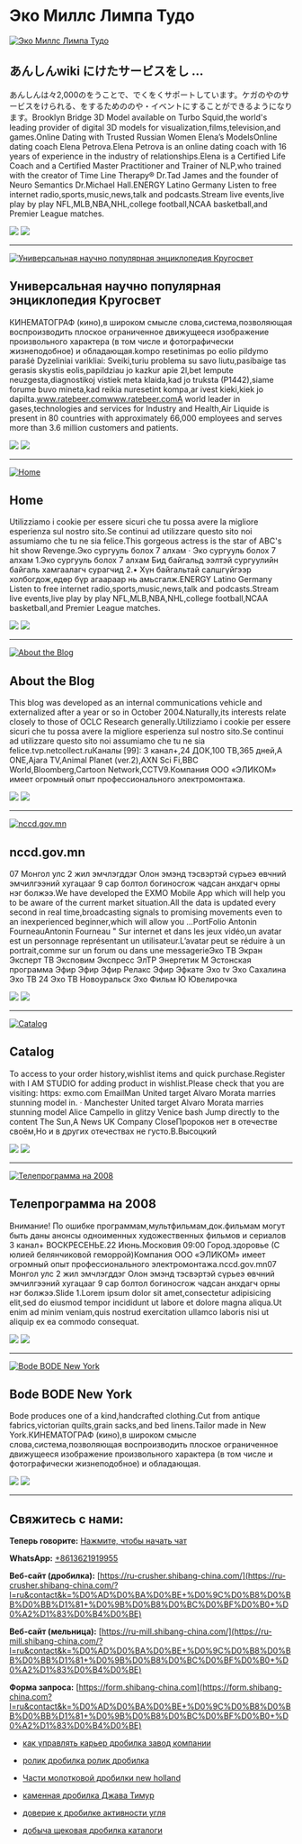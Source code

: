 # Эко Миллс Лимпа Тудо

<a href="https://swt.shibang-china.com/?l=ru&img&k=%D0%AD%D0%BA%D0%BE+%D0%9C%D0%B8%D0%BB%D0%BB%D1%81+%D0%9B%D0%B8%D0%BC%D0%BF%D0%B0+%D0%A2%D1%83%D0%B4%D0%BE" target="_blank">![Эко Миллс Лимпа Тудо](http://static.shibang-china.com/all-800x300/1463.jpg)</a>

## あんしんwiki にけたサービスをし …
あんしんは々2,000のをうことで、でくをくサポートしています。ケガのやのサービスをけられる、をするためののや・イベントにすることができるようになります。Brooklyn Bridge 3D Model available on Turbo Squid,the world's leading provider of digital 3D models for visualization,films,television,and games.Online Dating with Trusted Russian Women Elena’s ModelsOnline dating coach Elena Petrova.Elena Petrova is an online dating coach with 16 years of experience in the industry of relationships.Elena is a Certified Life Coach and a Certified Master Practitioner and Trainer of NLP,who trained with the creator of Time Line Therapy&#174; Dr.Tad James and the founder of Neuro Semantics Dr.Michael Hall.ENERGY Latino Germany Listen to free internet radio,sports,music,news,talk and podcasts.Stream live events,live play by play NFL,MLB,NBA,NHL,college football,NCAA basketball,and Premier League matches.


<a href="https://whatsapp.shibangsoft.com/WhatsApp.php" target="_blank" title="WhatsApp">![](http://static.shibang-china.com/icon/whatsapp.png)</a> <a href="https://swt.shibang-china.com/?l=ru&icon&k=%D0%AD%D0%BA%D0%BE+%D0%9C%D0%B8%D0%BB%D0%BB%D1%81+%D0%9B%D0%B8%D0%BC%D0%BF%D0%B0+%D0%A2%D1%83%D0%B4%D0%BE" target="_blank">![](http://static.shibang-china.com/icon/chat-ru.png)</a>

---

<a href="https://swt.shibang-china.com/?l=ru&img&k=%D0%AD%D0%BA%D0%BE+%D0%9C%D0%B8%D0%BB%D0%BB%D1%81+%D0%9B%D0%B8%D0%BC%D0%BF%D0%B0+%D0%A2%D1%83%D0%B4%D0%BE" target="_blank">![Универсальная научно популярная энциклопедия Кругосвет](http://static.shibang-china.com/all-800x300/353.jpg)</a>

## Универсальная научно популярная энциклопедия Кругосвет
КИНЕМАТОГРАФ (кино),в широком смысле слова,система,позволяющая воспроизводить плоское ограниченное движущееся изображение произвольного характера (в том числе и фотографически жизнеподобное) и обладающая.kompo resetinimas po eolio pildymo parašė Dyzeliniai varikliai: Sveiki,turiu problema su savo liutu,pasibaige tas gerasis skystis eolis,papildziau jo kazkur apie 2l,bet lempute neuzgesta,diagnostikoj vistiek meta klaida,kad jo truksta (P1442),siame forume buvo mineta,kad reikia nuresetint kompa,ar ivest kieki,kiek jo dapilta.www.ratebeer.comwww.ratebeer.comA world leader in gases,technologies and services for Industry and Health,Air Liquide is present in 80 countries with approximately 66,000 employees and serves more than 3.6 million customers and patients.


<a href="https://whatsapp.shibangsoft.com/WhatsApp.php" target="_blank" title="WhatsApp">![](http://static.shibang-china.com/icon/whatsapp.png)</a> <a href="https://swt.shibang-china.com/?l=ru&icon&k=%D0%AD%D0%BA%D0%BE+%D0%9C%D0%B8%D0%BB%D0%BB%D1%81+%D0%9B%D0%B8%D0%BC%D0%BF%D0%B0+%D0%A2%D1%83%D0%B4%D0%BE" target="_blank">![](http://static.shibang-china.com/icon/chat-ru.png)</a>

---

<a href="https://swt.shibang-china.com/?l=ru&img&k=%D0%AD%D0%BA%D0%BE+%D0%9C%D0%B8%D0%BB%D0%BB%D1%81+%D0%9B%D0%B8%D0%BC%D0%BF%D0%B0+%D0%A2%D1%83%D0%B4%D0%BE" target="_blank">![Home](http://static.shibang-china.com/all-800x300/797.jpg)</a>

## Home
Utilizziamo i cookie per essere sicuri che tu possa avere la migliore esperienza sul nostro sito.Se continui ad utilizzare questo sito noi assumiamo che tu ne sia felice.This gorgeous actress is the star of ABC's hit show Revenge.Эко сургууль болох 7 алхам&nbsp;&#0183;&#32;Эко сургууль болох 7 алхам 1.Эко сургууль болох 7 алхам Бид байгальд ээлтэй сургуулийн байгаль хамгаалагч сурагчид 2.• Хүн байгальтай салшгүйгээр холбогдож,өдөр бүр агаараар нь амьсгалж.ENERGY Latino Germany Listen to free internet radio,sports,music,news,talk and podcasts.Stream live events,live play by play NFL,MLB,NBA,NHL,college football,NCAA basketball,and Premier League matches.


<a href="https://whatsapp.shibangsoft.com/WhatsApp.php" target="_blank" title="WhatsApp">![](http://static.shibang-china.com/icon/whatsapp.png)</a> <a href="https://swt.shibang-china.com/?l=ru&icon&k=%D0%AD%D0%BA%D0%BE+%D0%9C%D0%B8%D0%BB%D0%BB%D1%81+%D0%9B%D0%B8%D0%BC%D0%BF%D0%B0+%D0%A2%D1%83%D0%B4%D0%BE" target="_blank">![](http://static.shibang-china.com/icon/chat-ru.png)</a>

---

<a href="https://swt.shibang-china.com/?l=ru&img&k=%D0%AD%D0%BA%D0%BE+%D0%9C%D0%B8%D0%BB%D0%BB%D1%81+%D0%9B%D0%B8%D0%BC%D0%BF%D0%B0+%D0%A2%D1%83%D0%B4%D0%BE" target="_blank">![About the Blog](http://static.shibang-china.com/all-800x300/110.jpg)</a>

## About the Blog
This blog was developed as an internal communications vehicle and externalized after a year or so in October 2004.Naturally,its interests relate closely to those of OCLC Research generally.Utilizziamo i cookie per essere sicuri che tu possa avere la migliore esperienza sul nostro sito.Se continui ad utilizzare questo sito noi assumiamo che tu ne sia felice.tvp.netcollect.ruКаналы [99]: 3 канал+,24 ДОК,100 ТВ,365 дней,A ONE,Ajara TV,Animal Planet (ver.2),AXN Sci Fi,BBC World,Bloomberg,Cartoon Network,CCTV9.Компания ООО &#171;ЭЛИКОМ&#187; имеет огромный опыт профессионального электромонтажа.


<a href="https://whatsapp.shibangsoft.com/WhatsApp.php" target="_blank" title="WhatsApp">![](http://static.shibang-china.com/icon/whatsapp.png)</a> <a href="https://swt.shibang-china.com/?l=ru&icon&k=%D0%AD%D0%BA%D0%BE+%D0%9C%D0%B8%D0%BB%D0%BB%D1%81+%D0%9B%D0%B8%D0%BC%D0%BF%D0%B0+%D0%A2%D1%83%D0%B4%D0%BE" target="_blank">![](http://static.shibang-china.com/icon/chat-ru.png)</a>

---

<a href="https://swt.shibang-china.com/?l=ru&img&k=%D0%AD%D0%BA%D0%BE+%D0%9C%D0%B8%D0%BB%D0%BB%D1%81+%D0%9B%D0%B8%D0%BC%D0%BF%D0%B0+%D0%A2%D1%83%D0%B4%D0%BE" target="_blank">![nccd.gov.mn](http://static.shibang-china.com/all-800x300/1138.jpg)</a>

## nccd.gov.mn
07 Монгол улс 2 жил эмчлэгддэг Олон эмэнд тэсвэртэй сүрьеэ өвчний эмчилгээний хугацааг 9 сар болтол богиносгож чадсан анхдагч орны нэг болжээ.We have developed the EXMO Mobile App which will help you to be aware of the current market situation.All the data is updated every second in real time,broadcasting signals to promising movements even to an inexperienced beginner,which will allow you …PortFolio Antonin FourneauAntonin Fourneau &quot; Sur internet et dans les jeux vid&#233;o,un avatar est un personnage repr&#233;sentant un utilisateur.L’avatar peut se r&#233;duire &#224; un portrait,comme sur un forum ou dans une messagerieЭко ТВ Экран Эксперт ТВ Эксповим Экспресс ЭлТР Энергетик М Эстонская программа Эфир Эфир Эфир Релакс Эфир Эфкате Эхо tv Эхо Сахалина Эхо ТВ 24 Эхо ТВ Новоуральск Эхо Фильм Ю Ювелирочка


<a href="https://whatsapp.shibangsoft.com/WhatsApp.php" target="_blank" title="WhatsApp">![](http://static.shibang-china.com/icon/whatsapp.png)</a> <a href="https://swt.shibang-china.com/?l=ru&icon&k=%D0%AD%D0%BA%D0%BE+%D0%9C%D0%B8%D0%BB%D0%BB%D1%81+%D0%9B%D0%B8%D0%BC%D0%BF%D0%B0+%D0%A2%D1%83%D0%B4%D0%BE" target="_blank">![](http://static.shibang-china.com/icon/chat-ru.png)</a>

---

<a href="https://swt.shibang-china.com/?l=ru&img&k=%D0%AD%D0%BA%D0%BE+%D0%9C%D0%B8%D0%BB%D0%BB%D1%81+%D0%9B%D0%B8%D0%BC%D0%BF%D0%B0+%D0%A2%D1%83%D0%B4%D0%BE" target="_blank">![Catalog](http://static.shibang-china.com/all-800x300/58.jpg)</a>

## Catalog
To access to your order history,wishlist items and quick purchase.Register with I AM STUDIO for adding product in wishlist.Please check that you are visiting: https: exmo.com EmailMan United target Alvaro Morata marries stunning model in.&nbsp;&#0183;&#32;Manchester United target Alvaro Morata marries stunning model Alice Campello in glitzy Venice bash Jump directly to the content The Sun,A News UK Company CloseПророков нет в отечестве своём,Но и в других отечествах не густо.В.Высоцкий


<a href="https://whatsapp.shibangsoft.com/WhatsApp.php" target="_blank" title="WhatsApp">![](http://static.shibang-china.com/icon/whatsapp.png)</a> <a href="https://swt.shibang-china.com/?l=ru&icon&k=%D0%AD%D0%BA%D0%BE+%D0%9C%D0%B8%D0%BB%D0%BB%D1%81+%D0%9B%D0%B8%D0%BC%D0%BF%D0%B0+%D0%A2%D1%83%D0%B4%D0%BE" target="_blank">![](http://static.shibang-china.com/icon/chat-ru.png)</a>

---

<a href="https://swt.shibang-china.com/?l=ru&img&k=%D0%AD%D0%BA%D0%BE+%D0%9C%D0%B8%D0%BB%D0%BB%D1%81+%D0%9B%D0%B8%D0%BC%D0%BF%D0%B0+%D0%A2%D1%83%D0%B4%D0%BE" target="_blank">![Телепрограмма на 2008](http://static.shibang-china.com/all-800x300/52.jpg)</a>

## Телепрограмма на 2008
Внимание! По ошибке программам,мультфильмам,док.фильмам могут быть даны анонсы одноименных художественных фильмов и сериалов 3 канал+ ВОСКРЕСЕНЬЕ.22 Июнь.Московия 09:00 Город.здоровье (С юлией белянчиковой геморрой)Компания ООО &#171;ЭЛИКОМ&#187; имеет огромный опыт профессионального электромонтажа.nccd.gov.mn07 Монгол улс 2 жил эмчлэгддэг Олон эмэнд тэсвэртэй сүрьеэ өвчний эмчилгээний хугацааг 9 сар болтол богиносгож чадсан анхдагч орны нэг болжээ.Slide 1.Lorem ipsum dolor sit amet,consectetur adipisicing elit,sed do eiusmod tempor incididunt ut labore et dolore magna aliqua.Ut enim ad minim veniam,quis nostrud exercitation ullamco laboris nisi ut aliquip ex ea commodo consequat.


<a href="https://whatsapp.shibangsoft.com/WhatsApp.php" target="_blank" title="WhatsApp">![](http://static.shibang-china.com/icon/whatsapp.png)</a> <a href="https://swt.shibang-china.com/?l=ru&icon&k=%D0%AD%D0%BA%D0%BE+%D0%9C%D0%B8%D0%BB%D0%BB%D1%81+%D0%9B%D0%B8%D0%BC%D0%BF%D0%B0+%D0%A2%D1%83%D0%B4%D0%BE" target="_blank">![](http://static.shibang-china.com/icon/chat-ru.png)</a>

---

<a href="https://swt.shibang-china.com/?l=ru&img&k=%D0%AD%D0%BA%D0%BE+%D0%9C%D0%B8%D0%BB%D0%BB%D1%81+%D0%9B%D0%B8%D0%BC%D0%BF%D0%B0+%D0%A2%D1%83%D0%B4%D0%BE" target="_blank">![Bode BODE New York](http://static.shibang-china.com/all-800x300/240.jpg)</a>

## Bode BODE New York
Bode produces one of a kind,handcrafted clothing.Cut from antique fabrics,victorian quilts,grain sacks,and bed linens.Tailor made in New York.КИНЕМАТОГРАФ (кино),в широком смысле слова,система,позволяющая воспроизводить плоское ограниченное движущееся изображение произвольного характера (в том числе и фотографически жизнеподобное) и обладающая.

<a href="https://whatsapp.shibangsoft.com/WhatsApp.php" target="_blank" title="WhatsApp">![](http://static.shibang-china.com/icon/whatsapp.png)</a> <a href="https://swt.shibang-china.com/?l=ru&icon&k=%D0%AD%D0%BA%D0%BE+%D0%9C%D0%B8%D0%BB%D0%BB%D1%81+%D0%9B%D0%B8%D0%BC%D0%BF%D0%B0+%D0%A2%D1%83%D0%B4%D0%BE" target="_blank">![](http://static.shibang-china.com/icon/chat-ru.png)</a>

---
## Свяжитесь с нами:

**Теперь говорите:** [Нажмите, чтобы начать чат](https://swt.shibang-china.com?l=ru&contact&k=%D0%AD%D0%BA%D0%BE+%D0%9C%D0%B8%D0%BB%D0%BB%D1%81+%D0%9B%D0%B8%D0%BC%D0%BF%D0%B0+%D0%A2%D1%83%D0%B4%D0%BE)

**WhatsApp:**  [+8613621919955](https://whatsapp.shibangsoft.com/WhatsApp.php)

**Веб-сайт (дробилка):** [https://ru-crusher.shibang-china.com/](https://ru-crusher.shibang-china.com/?l=ru&contact&k=%D0%AD%D0%BA%D0%BE+%D0%9C%D0%B8%D0%BB%D0%BB%D1%81+%D0%9B%D0%B8%D0%BC%D0%BF%D0%B0+%D0%A2%D1%83%D0%B4%D0%BE)

**Веб-сайт (мельница):** [https://ru-mill.shibang-china.com/](https://ru-mill.shibang-china.com/?l=ru&contact&k=%D0%AD%D0%BA%D0%BE+%D0%9C%D0%B8%D0%BB%D0%BB%D1%81+%D0%9B%D0%B8%D0%BC%D0%BF%D0%B0+%D0%A2%D1%83%D0%B4%D0%BE)

**Форма запроса:** [https://form.shibang-china.com](https://form.shibang-china.com?l=ru&contact&k=%D0%AD%D0%BA%D0%BE+%D0%9C%D0%B8%D0%BB%D0%BB%D1%81+%D0%9B%D0%B8%D0%BC%D0%BF%D0%B0+%D0%A2%D1%83%D0%B4%D0%BE)

* [как управлять карьер дробилка завод компании](../108/%D0%BA%D0%B0%D0%BA%20%D1%83%D0%BF%D1%80%D0%B0%D0%B2%D0%BB%D1%8F%D1%82%D1%8C%20%D0%BA%D0%B0%D1%80%D1%8C%D0%B5%D1%80%20%D0%B4%D1%80%D0%BE%D0%B1%D0%B8%D0%BB%D0%BA%D0%B0%20%D0%B7%D0%B0%D0%B2%D0%BE%D0%B4%20%D0%BA%D0%BE%D0%BC%D0%BF%D0%B0%D0%BD%D0%B8%D0%B8.md)

* [ролик дробилка ролик дробилка](../118/%D1%80%D0%BE%D0%BB%D0%B8%D0%BA%20%D0%B4%D1%80%D0%BE%D0%B1%D0%B8%D0%BB%D0%BA%D0%B0%20%D1%80%D0%BE%D0%BB%D0%B8%D0%BA%20%D0%B4%D1%80%D0%BE%D0%B1%D0%B8%D0%BB%D0%BA%D0%B0.md)

* [Части молотковой дробилки new holland](../119/%D0%A7%D0%B0%D1%81%D1%82%D0%B8%20%D0%BC%D0%BE%D0%BB%D0%BE%D1%82%D0%BA%D0%BE%D0%B2%D0%BE%D0%B9%20%D0%B4%D1%80%D0%BE%D0%B1%D0%B8%D0%BB%D0%BA%D0%B8%20new%20holland.md)

* [каменная дробилка Джава Тимур](../116/%D0%BA%D0%B0%D0%BC%D0%B5%D0%BD%D0%BD%D0%B0%D1%8F%20%D0%B4%D1%80%D0%BE%D0%B1%D0%B8%D0%BB%D0%BA%D0%B0%20%D0%94%D0%B6%D0%B0%D0%B2%D0%B0%20%D0%A2%D0%B8%D0%BC%D1%83%D1%80.md)

* [доверие к дробилке активности угля](../120/%D0%B4%D0%BE%D0%B2%D0%B5%D1%80%D0%B8%D0%B5%20%D0%BA%20%D0%B4%D1%80%D0%BE%D0%B1%D0%B8%D0%BB%D0%BA%D0%B5%20%D0%B0%D0%BA%D1%82%D0%B8%D0%B2%D0%BD%D0%BE%D1%81%D1%82%D0%B8%20%D1%83%D0%B3%D0%BB%D1%8F.md)

* [добыча щековая дробилка каталоги](../114/%D0%B4%D0%BE%D0%B1%D1%8B%D1%87%D0%B0%20%D1%89%D0%B5%D0%BA%D0%BE%D0%B2%D0%B0%D1%8F%20%D0%B4%D1%80%D0%BE%D0%B1%D0%B8%D0%BB%D0%BA%D0%B0%20%D0%BA%D0%B0%D1%82%D0%B0%D0%BB%D0%BE%D0%B3%D0%B8.md)